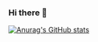 ### Hi there 👋

[![Anurag's GitHub stats](https://github-readme-stats.vercel.app/api?username=cyberstefnef&count_private=true)](https://github.com/anuraghazra/github-readme-stats)
